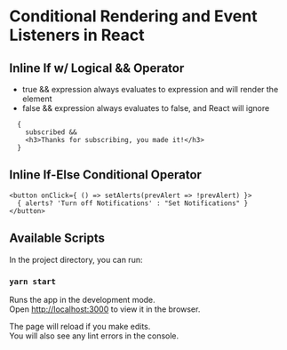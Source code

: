 # Conditional Rendering and Event Listeners in React

## Inline If w/ Logical && Operator
  * true && expression always evaluates to expression and will render the element
  * false && expression always evaluates to false, and React will ignore
  ```
    {
      subscribed && 
      <h3>Thanks for subscribing, you made it!</h3>
    }
  ```

## Inline If-Else Conditional Operator
  ```
  <button onClick={ () => setAlerts(prevAlert => !prevAlert) }>
    { alerts? 'Turn off Notifications' : "Set Notifications" }
  </button> 
  ```


## Available Scripts

In the project directory, you can run:

### `yarn start`

Runs the app in the development mode.\
Open [http://localhost:3000](http://localhost:3000) to view it in the browser.

The page will reload if you make edits.\
You will also see any lint errors in the console.
